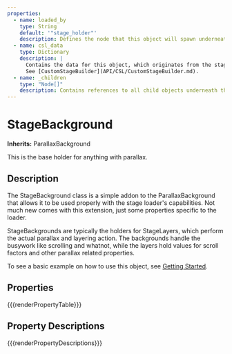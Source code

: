 ```yaml
---
properties:
  - name: loaded_by
    type: String
    default: '"stage_holder"'
    description: Defines the node that this object will spawn underneath. Works best when not modified.
  - name: csl_data
    type: Dictionary
    description: |
      Contains the data for this object, which originates from the stage data generated by the CustomStageBuilder. 
      See [CustomStageBuilder](API/CSL/CustomStageBuilder.md).
  - name: _children
    type: "Node[]"
    description: Contains references to all child objects underneath this StageBackground. Likely isn't useful for much.
---
```


# StageBackground

**Inherits:** ParallaxBackground

This is the base holder for anything with parallax.

[](../notice.md ':include')

## Description

The StageBackground class is a simple addon to the ParallaxBackground that allows it to be used properly with the stage loader's capabilities.
Not much new comes with this extension, just some properties specific to the loader.

StageBackgrounds are typically the holders for StageLayers, which perform the actual parallax and layering action. 
The backgrounds handle the busywork like scrolling and whatnot, while the layers hold values for scroll factors and other
parallax related properties.

To see a basic example on how to use this object, see [Getting Started](beginners.md).

## Properties

{{{renderPropertyTable}}}
## Property Descriptions

{{{renderPropertyDescriptions}}}